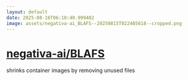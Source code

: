 ```yaml
---
layout: default
date: 2025-08-16T06:10:40.999482
image: assets/negativa-ai_BLAFS--20250815T022405618--cropped.png
---
```


# [negativa-ai/BLAFS](https://github.com/negativa-ai/BLAFS)

shrinks container images by removing unused files
